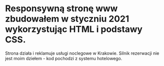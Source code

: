 # Responsywną stronę www zbudowałem w styczniu 2021 wykorzystując HTML i podstawy CSS.
Strona działa i reklamuje usługi noclegowe w Krakowie. Silnik rezerwacji nie jest moim dziełem - kod pochodzi z systemu hotelowego. 

